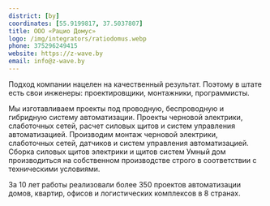 ```yaml
---
district: [by]
coordinates: [55.9199817, 37.5037807]
title: ООО «Рацио Домус»
logo: /img/integrators/ratiodomus.webp
phone: 375296249415
website: https://z-wave.by
email: info@z-wave.by
---
```


Подход компании нацелен на качественный результат. Поэтому в штате есть свои инженеры: проектировщики, монтажники, программисты.

Мы изготавливаем проекты под проводную, беспроводную и гибридную систему автоматизации. Проекты черновой электрики, слаботочных сетей, расчет силовых щитов и систем управления автоматизацией. Производим монтаж черновой электрики, слаботочных сетей, датчиков и систем управления автоматизацией. Сборка силовых щитов электрики и щитов систем Умный дом производиться на собственном производстве строго в соответствии с техническими условиями.

За 10 лет работы реализовали более 350 проектов автоматизации домов, квартир, офисов и логистических комплексов в 8 странах.